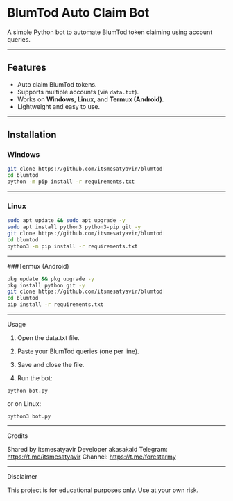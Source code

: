 # BlumTod Auto Claim Bot

A simple Python bot to automate BlumTod token claiming using account queries.

---

## Features

- Auto claim BlumTod tokens.
- Supports multiple accounts (via `data.txt`).
- Works on **Windows**, **Linux**, and **Termux (Android)**.
- Lightweight and easy to use.

---

## Installation

### Windows

```bash
git clone https://github.com/itsmesatyavir/blumtod
cd blumtod
python -m pip install -r requirements.txt
```
---
### Linux

```bash
sudo apt update && sudo apt upgrade -y
sudo apt install python3 python3-pip git -y
git clone https://github.com/itsmesatyavir/blumtod
cd blumtod
python3 -m pip install -r requirements.txt
```
---
###Termux (Android)

```bash
pkg update && pkg upgrade -y
pkg install python git -y
git clone https://github.com/itsmesatyavir/blumtod
cd blumtod
pip install -r requirements.txt
```

---

Usage

1. Open the data.txt file.


2. Paste your BlumTod queries (one per line).


3. Save and close the file.


4. Run the bot:



```python bot.py```

or on Linux:

```python3 bot.py```


---

Credits

Shared by itsmesatyavir
Developer akasakaid
Telegram: https://t.me/itsmesatyavir
Channel: https://t.me/forestarmy


---

Disclaimer

This project is for educational purposes only. Use at your own risk.
